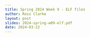 ```yaml
---
title: Spring 2024 Week 9 - ELF files
author: Ross Clarke
layout: post
slides: 2024-spring-w09-elf.pdf
date: 2024-03-22
---
```


